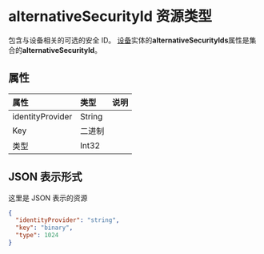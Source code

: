 # <a name="alternativesecurityid-resource-type"></a>alternativeSecurityId 资源类型

包含与设备相关的可选的安全 ID。 [设备](device.md)实体的**alternativeSecurityIds**属性是集合的**alternativeSecurityId**。

## <a name="properties"></a>属性
| 属性     | 类型   |说明|
|:---------------|:--------|:----------|
|identityProvider|String|            |
|Key|二进制|            |
|类型|Int32|            |


## <a name="json-representation"></a>JSON 表示形式

这里是 JSON 表示的资源

<!-- {
  "blockType": "resource",
  "optionalProperties": [

  ],
  "keyProperty": "id",
  "@odata.type": "microsoft.graph.alternativeSecurityId"
}-->

```json
{
  "identityProvider": "string",
  "key": "binary",
  "type": 1024
}

```

<!-- uuid: 8fcb5dbc-d5aa-4681-8e31-b001d5168d79
2015-10-25 14:57:30 UTC -->
<!-- {
  "type": "#page.annotation",
  "description": "alternativeSecurityId resource",
  "keywords": "",
  "section": "documentation",
  "tocPath": ""
}-->
